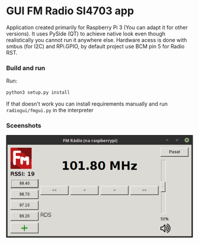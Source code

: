 # GUI FM Radio SI4703 app 
Application created primarily for Raspberry Pi 3 (You can adapt it for
other versions). It uses PySide (QT) to achieve native look even though 
realistically you cannot run it anywhere else. Hardware acess is done with
smbus (for I2C) and RPi.GPIO, by default project use BCM pin 5 for Radio 
RST.


### Build and run
Run: 
```bash
python3 setup.py install
```
If that doesn't work you can install requirements manually and run
`radiogui/fmgui.py` in the interpreter


### Sceenshots
![alt text](assets/sshscreenshot.png?raw=true "SSH login on Raspberry Pi")
